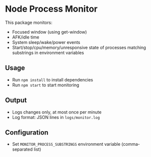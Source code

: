 # Node Process Monitor

This package monitors:
- Focused window (using get-window)
- AFK/idle time
- System sleep/wake/power events
- Start/stop/cpu/memory/unresponsive state of processes matching substrings in environment variables

## Usage
- Run `npm install` to install dependencies
- Run `npm start` to start monitoring

## Output
- Logs changes only, at most once per minute
- Log format: JSON lines in `logs/monitor.log`

## Configuration
- Set `MONITOR_PROCESS_SUBSTRINGS` environment variable (comma-separated list)
